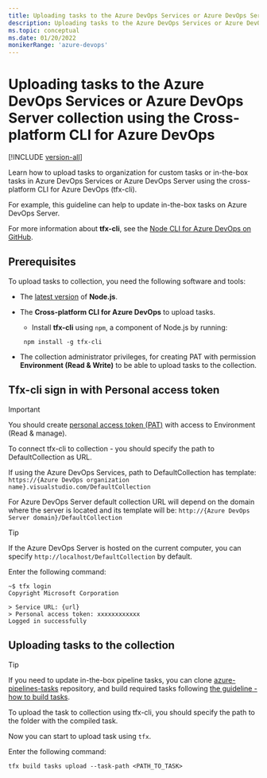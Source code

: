 ```yaml
---
title: Uploading tasks to the Azure DevOps Services or Azure DevOps Server collection
description: Uploading tasks to the Azure DevOps Services or Azure DevOps Server collection using the Cross-platform CLI for Azure DevOps
ms.topic: conceptual
ms.date: 01/20/2022
monikerRange: 'azure-devops'
---
```


# Uploading tasks to the Azure DevOps Services or Azure DevOps Server collection using the Cross-platform CLI for Azure DevOps

[!INCLUDE [version-all](../../includes/version-all.md)]

Learn how to upload tasks to organization for custom tasks or in-the-box tasks in Azure DevOps Services or Azure DevOps Server using the cross-platform CLI for Azure DevOps (tfx-cli).

For example, this guideline can help to update in-the-box tasks on Azure DevOps Server.

For more information about **tfx-cli**, see the [Node CLI for Azure DevOps on GitHub](https://github.com/Microsoft/tfs-cli).

## Prerequisites

To upload tasks to collection, you need the following software and tools:

- The [latest version](https://nodejs.org/en/download/) of **Node.js**.
- The **Cross-platform CLI for Azure DevOps** to upload tasks.
  - Install **tfx-cli** using `npm`, a component of Node.js by running:

   ```no-highlight
    npm install -g tfx-cli
   ```
- The collection administrator privileges, for creating PAT with permission **Environment (Read & Write)** to be able to upload tasks to the collection.

## Tfx-cli sign in with Personal access token

> [!IMPORTANT]
> You should create [personal access token (PAT)](../../organizations/accounts/use-personal-access-tokens-to-authenticate.md) with access to Environment (Read & manage).

To connect tfx-cli to collection - you should specify the path to DefaultCollection as URL.

If using the Azure DevOps Services, path to DefaultCollection has template:
`https://{Azure DevOps organization name}.visualstudio.com/DefaultCollection`

For Azure DevOps Server default collection URL will depend on the domain where the server is located and its template will be:
`http://{Azure DevOps Server domain}/DefaultCollection`

> [!TIP]
> If the Azure DevOps Server is hosted on the current computer, you can specify `http://localhost/DefaultCollection` by default.

Enter the following command:

```
~$ tfx login
Copyright Microsoft Corporation

> Service URL: {url}
> Personal access token: xxxxxxxxxxxx
Logged in successfully
```

## Uploading tasks to the collection

> [!TIP]
> If you need to update in-the-box pipeline tasks, you can clone [azure-pipelines-tasks](https://github.com/microsoft/azure-pipelines-tasks) repository, and build required tasks following [the guideline - how to build tasks](https://github.com/microsoft/azure-pipelines-tasks/blob/master/docs/contribute.md#install-dependencies).

To upload the task to collection using tfx-cli, you should specify the path to the folder with the compiled task.

Now you can start to upload task using `tfx`.

Enter the following command:

```no-highlight
tfx build tasks upload --task-path <PATH_TO_TASK>
```
